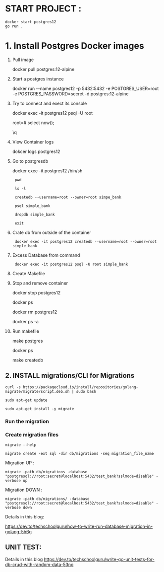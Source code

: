 
# START PROJECT :
    docker start postgres12
    go run .
# 1. Install Postgres Docker images

1. Pull image

    docker pull postgres:12-alpine

2. Start a postgres instance

    docker run --name postgres12 -p 5432:5432 -e POSTGRES_USER=root -e POSTGRES_PASSWORD=secret -d postgres:12-alpine

3. Try to connect and exect its console

    docker exec -it postgres12 psql -U root

    root=# select now();
    
    \q

4. View Container logs

    dokcer logs postgres12

5. Go to postgresdb

    docker exec -it postgres12 /bin/sh

        pwd

        ls -l

        createdb --username=root --owner=root simpe_bank 

        psql simple_bank

        dropdb simple_bank

        exit

6. Crate db from outside of the container

        docker exec -it postgres12 createdb --username=root --owner=root simple_bank

7. Excess Database from command

        docker exec -it postgres12 psql -U root simple_bank


8. Create Makefile

9. Stop and remove container

    docker stop postgres12

    docker ps

    docker rm postgres12

    docker ps -a

10. Run makefile

    make postgres

    docker ps

    make createdb

    
## 2. INSTALL migrations/CLI for Migrations

    curl -s https://packagecloud.io/install/repositories/golang-migrate/migrate/script.deb.sh | sudo bash
   
    sudo apt-get update
    
    sudo apt-get install -y migrate

### Run the migration

### Create migration files

    migrate --help

    migrate create -ext sql -dir db/migrations -seq migration_file_name

Migration UP :

    migrate -path db/migrations -database "postgresql://root:secret@localhost:5432/test_bank?sslmode=disable" -verbose up

Migration DOWN :

    migrate -path db/migrations/ -database "postgresql://root:secret@localhost:5432/test_bank?sslmode=disable" -verbose down




Details in this blog:

https://dev.to/techschoolguru/how-to-write-run-database-migration-in-golang-5h6g

## UNIT TEST:
Details in this blog
https://dev.to/techschoolguru/write-go-unit-tests-for-db-crud-with-random-data-53no
